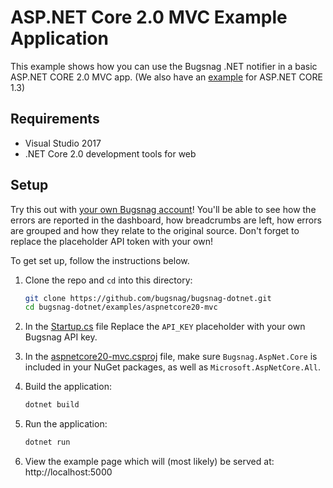 # ASP.NET Core 2.0 MVC Example Application

This example shows how you can use the Bugsnag .NET notifier in a basic ASP.NET CORE 2.0 MVC app. (We also have an [example](https://github.com/bugsnag/bugsnag-dotnet/tree/master/examples/aspnetcore11-mvc) for ASP.NET CORE 1.3)

## Requirements

- Visual Studio 2017
- .NET Core 2.0 development tools for web

## Setup

Try this out with [your own Bugsnag account](https://app.bugsnag.com/user/new)! You'll be able to see how the errors are reported in the dashboard, how breadcrumbs are left, how errors are grouped and how they relate to the original source. Don't forget to replace the placeholder API token with your own!

To get set up, follow the instructions below.

1. Clone the repo and `cd` into this directory:
    ```sh
    git clone https://github.com/bugsnag/bugsnag-dotnet.git
    cd bugsnag-dotnet/examples/aspnetcore20-mvc
    ```

1. In the [Startup.cs](Startup.cs) file Replace the `API_KEY` placeholder with your own Bugsnag API key.

1. In the [aspnetcore20-mvc.csproj](aspnetcore20-mvc.csproj) file, make sure `Bugsnag.AspNet.Core` is included in your NuGet packages, as well as  `Microsoft.AspNetCore.All`.

1. Build the application:
    ```sh
    dotnet build
    ```

1. Run the application:
    ```sh
    dotnet run
    ```

1. View the example page which will (most likely) be served at: http://localhost:5000

